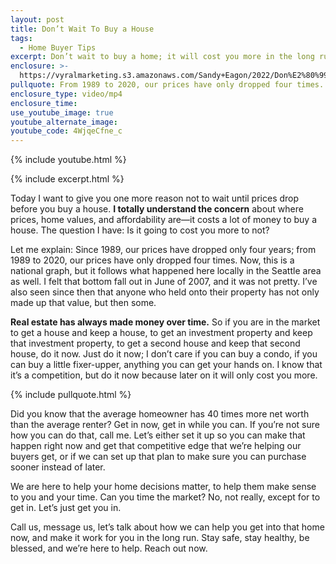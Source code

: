 ```yaml
---
layout: post
title: Don’t Wait To Buy a House
tags:
  - Home Buyer Tips
excerpt: Don’t wait to buy a home; it will cost you more in the long run.
enclosure: >-
  https://vyralmarketing.s3.amazonaws.com/Sandy+Eagon/2022/Don%E2%80%99t+Wait+To+Buy+a+House+(1).mp4
pullquote: From 1989 to 2020, our prices have only dropped four times.
enclosure_type: video/mp4
enclosure_time:
use_youtube_image: true
youtube_alternate_image:
youtube_code: 4WjqeCfne_c
---
```

{% include youtube.html %}

{% include excerpt.html %}

Today I want to give you one more reason not to wait until prices drop before you buy a house. **I totally understand the concern** about where prices, home values, and affordability are—it costs a lot of money to buy a house. The question I have: Is it going to cost you more to not?

Let me explain: Since 1989, our prices have dropped only four years; from 1989 to 2020, our prices have only dropped four times. Now, this is a national graph, but it follows what happened here locally in the Seattle area as well. I felt that bottom fall out in June of 2007, and it was not pretty. I’ve also seen since then that anyone who held onto their property has not only made up that value, but then some.

**Real estate has always made money over time.** So if you are in the market to get a house and keep a house, to get an investment property and keep that investment property, to get a second house and keep that second house, do it now. Just do it now; I don’t care if you can buy a condo, if you can buy a little fixer-upper, anything you can get your hands on. I know that it’s a competition, but do it now because later on it will only cost you more.

{% include pullquote.html %}

Did you know that the average homeowner has 40 times more net worth than the average renter? Get in now, get in while you can. If you’re not sure how you can do that, call me. Let’s either set it up so you can make that happen right now and get that competitive edge that we’re helping our buyers get, or if we can set up that plan to make sure you can purchase sooner instead of later.

We are here to help your home decisions matter, to help them make sense to you and your time. Can you time the market? No, not really, except for to get in. Let’s just get you in.

Call us, message us, let’s talk about how we can help you get into that home now, and make it work for you in the long run. Stay safe, stay healthy, be blessed, and we’re here to help. Reach out now.
